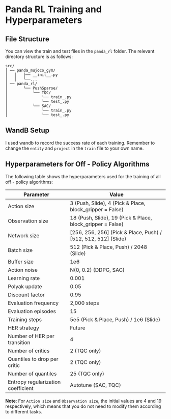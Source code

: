 # Panda RL Training and Hyperparameters

## File Structure
You can view the train and test files in the `panda_rl` folder. The relevant directory structure is as follows:
```
src/
│ —— panda_mujoco_gym/
│   │   ├── __init__.py
│   │   └──...  
│ ── panda_rl/
│       └── PushSparse/
│           └── TQC/
│               └── train_.py
│               └── test_.py
│           └── SAC/
│               └── train_.py
│               └── test_.py
```

## WandB Setup
I used wandb to record the success rate of each training. Remember to change the `entity` and `project` in the `train` file to your own name.

## Hyperparameters for Off - Policy Algorithms
The following table shows the hyperparameters used for the training of all off - policy algorithms:

| Parameter | Value |
| --- | --- |
| Action size | 3 (Push, Slide), 4 (Pick & Place, block_gripper = False) |
| Observation size | 18 (Push, Slide), 19 (Pick & Place, block_gripper = False) |
| Network size | [256, 256, 256] (Pick & Place, Push) / [512, 512, 512] (Slide) |
| Batch size | 512 (Pick & Place, Push) / 2048 (Slide) |
| Buffer size | 1e6 |
| Action noise | N(0, 0.2) (DDPG, SAC) |
| Learning rate | 0.001 |
| Polyak update | 0.05 |
| Discount factor | 0.95 |
| Evaluation frequency | 2,000 steps |
| Evaluation episodes | 15 |
| Training steps | 5e5 (Pick & Place, Push) / 1e6 (Slide) |
| HER strategy | Future |
| Number of HER per transition | 4 |
| Number of critics | 2 (TQC only) |
| Quantiles to drop per critic | 2 (TQC only) |
| Number of quantiles | 25 (TQC only) |
| Entropy regularization coefficient | Autotune (SAC, TQC) |

**Note**: For `Action size` and `Observation size`, the initial values are 4 and 19 respectively, which means that you do not need to modify them according to different tasks. 

